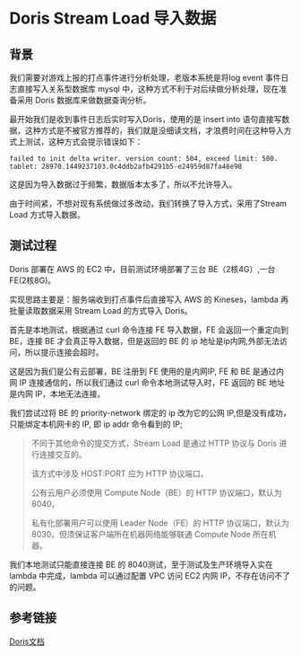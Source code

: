 <!--
 * @Date: 2021-12-23 16:46:37
 * @LastEditors: lzj
 * @LastEditTime: 2021-12-23 20:20:28
 * @FilePath: \qianduan.shop\data\blogs\33.md
-->

# Doris Stream Load 导入数据

## 背景

我们需要对游戏上报的打点事件进行分析处理，老版本系统是将log event 事件日志直接写入关系型数据库 mysql 中，这种方式不利于对后续做分析处理，现在准备采用 Doris 数据库来做数据查询分析。

最开始我们是收到事件日志后实时写入Doris，使用的是 insert into 语句直接写数据，这种方式是不被官方推荐的，我们就是没细读文档，才浪费时间在这种导入方式上测试，这种方式会提示错误如下：

```
failed to init delta writer. version count: 504, exceed limit: 500. tablet: 28970.1449237103.0c4ddb2afb4291b5-e24959d87fa48e98
```

这是因为导入数据过于频繁，数据版本太多了，所以不允许导入。

由于时间紧，不想对现有系统做过多改动，我们转换了导入方式，采用了Stream Load 方式导入数据。

## 测试过程

Doris 部署在 AWS 的 EC2 中，目前测试环境部署了三台 BE（2核4G）,一台 FE(2核8G)。

实现思路主要是：服务端收到打点事件后直接写入 AWS 的 Kineses，lambda 再批量读取数据采用 Stream Load 的方式导入 Doris。

首先是本地测试，根据通过 curl 命令连接 FE 导入数据，FE 会返回一个重定向到 BE，连接 BE 才会真正导入数据，但是返回的 BE 的 ip 地址是ip内网,外部无法访问，所以提示连接会超时。

这是因为我们是公有云部署，BE 注册到 FE 使用的是内网IP, FE 和 BE 是通过内网 IP 连接通信的，所以我们通过 curl 命令本地测试导入时，FE 返回的 BE 地址是内网 IP，本地无法连接。

我们尝试过将 BE 的 priority-network 绑定的 ip 改为它的公网 IP,但是没有成功，只能绑定本机网卡的 IP, 即 ip addr 命令看到的 IP;

>不同于其他命令的提交方式，Stream Load 是通过 HTTP 协议与 Doris 进行连接交互的。
>
>该方式中涉及 HOST:PORT 应为 HTTP 协议端口。
>
>公有云用户必须使用 Compute Node（BE）的 HTTP 协议端口，默认为 8040。
>
>私有化部署用户可以使用 Leader Node（FE）的 HTTP 协议端口，默认为 8030。但须保证客户端所在机器网络能够联通 Compute Node 所在机器。

我们本地测试只能直接连接 BE 的 8040测试，至于测试及生产环境导入实在 lambda 中完成，lambda 可以通过配置 VPC 访问 EC2 内网 IP，不存在访问不了的问题。

## 参考链接

<a href="http://18.237.177.172:8030/Playground/structure/information_schema" target="_blank" rel="nofollow">Doris文档</a>


